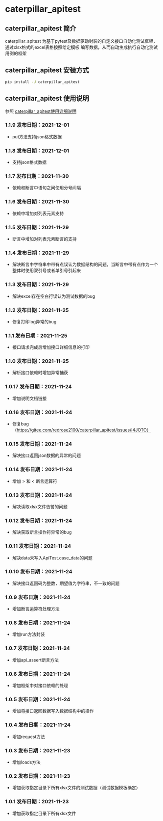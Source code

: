 # caterpillar_apitest
## caterpillar_apitest 简介
caterpillar_apitest 为基于pytest及数据驱动封装的自定义接口自动化测试框架，通过xlsx格式的excel表格按照给定模板
编写数据，从而自动生成执行自动化测试用例的框架

## caterpillar_apitest 安装方式

```bash
pip install -U caterpillar_apitest
```

## caterpillar_apitest 使用说明

参照 [caterpillar_apitest使用详细说明](https://blog.csdn.net/redrose2100/article/details/121525929)

### 1.1.9   发布日期：2021-12-01

* put方法支持json格式数据

### 1.1.8   发布日期：2021-12-01

* 支持json格式数据

### 1.1.7   发布日期：2021-11-30

* 依赖和断言中语句之间使用分号间隔

### 1.1.6   发布日期：2021-11-30

* 依赖中增加对列表元素支持

### 1.1.5   发布日期：2021-11-29

* 断言中增加对列表元素断言的支持


### 1.1.4   发布日期：2021-11-29

* 解决断言中字符串中带有点误认为数据结构的问题，当断言中带有点作为一个整体时使用双引号或者单引号引起来

### 1.1.3   发布日期：2021-11-29

* 解决excel存在空白行误认为测试数据的bug


### 1.1.2   发布日期：2021-11-25

* 修复打印log异常的bug

### 1.1.1   发布日期：2021-11-25

* 接口请求完成后增加接口详细信息的打印

### 1.1.0   发布日期：2021-11-25

* 解析接口依赖时增加异常捕获

### 1.0.17  发布日期：2021-11-24

* 增加说明文档链接

### 1.0.16  发布日期：2021-11-24

* 修复bug（https://gitee.com/redrose2100/caterpillar_apitest/issues/I4JOTO）

### 1.0.15  发布日期：2021-11-24

* 解决接口返回json数据的异常的问题

### 1.0.14  发布日期：2021-11-24

* 增加 > 和 < 断言运算符

### 1.0.13  发布日期：2021-11-24

* 解决读取xlsx文件告警的问题

### 1.0.12  发布日期：2021-11-24

* 解决获取断言操作符异常的bug

### 1.0.11  发布日期：2021-11-24

* 解决data未写入ApiTest.case_data的问题

### 1.0.10  发布日期：2021-11-24

* 解决接口返回码为整数，期望值为字符串，不一致的问题

### 1.0.9  发布日期：2021-11-24

* 增加断言运算符处理方法

### 1.0.8  发布日期：2021-11-24

* 增加run方法封装

### 1.0.7  发布日期：2021-11-24

* 增加api_assert断言方法

### 1.0.6  发布日期：2021-11-24

* 增加框架中对接口依赖的处理

### 1.0.5  发布日期：2021-11-24

* 增加将接口返回数据写入数据结构中的操作

### 1.0.4  发布日期：2021-11-24

* 增加request方法

### 1.0.3  发布日期：2021-11-23

* 增加loads方法

### 1.0.2  发布日期：2021-11-23

* 增加获取指定目录下所有xlsx文件的测试数据（测试数据模板确定）

### 1.0.1  发布日期：2021-11-23

* 增加获取指定目录下所有xlsx文件